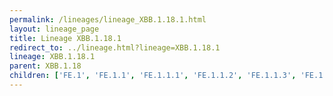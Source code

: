```yaml
---
permalink: /lineages/lineage_XBB.1.18.1.html
layout: lineage_page
title: Lineage XBB.1.18.1
redirect_to: ../lineage.html?lineage=XBB.1.18.1
lineage: XBB.1.18.1
parent: XBB.1.18
children: ['FE.1', 'FE.1.1', 'FE.1.1.1', 'FE.1.1.2', 'FE.1.1.3', 'FE.1.1.4', 'FE.1.2', 'XBB.1.18.1']
---
```

